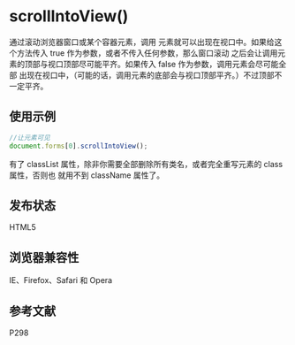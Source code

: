 #  scrollIntoView()

通过滚动浏览器窗口或某个容器元素，调用
元素就可以出现在视口中。如果给这个方法传入 true 作为参数，或者不传入任何参数，那么窗口滚动
之后会让调用元素的顶部与视口顶部尽可能平齐。如果传入 false 作为参数，调用元素会尽可能全部
出现在视口中，（可能的话，调用元素的底部会与视口顶部平齐。）不过顶部不一定平齐。

## 使用示例

```javascript
//让元素可见
document.forms[0].scrollIntoView();
```

有了 classList 属性，除非你需要全部删除所有类名，或者完全重写元素的 class 属性，否则也
就用不到 className 属性了。

## 发布状态

HTML5

## 浏览器兼容性

IE、Firefox、Safari 和 Opera

## 参考文献

P298